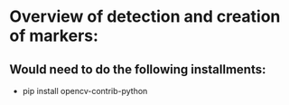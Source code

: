 # Overview of detection and creation of markers:

## Would need to do the following installments:
- pip install opencv-contrib-python


